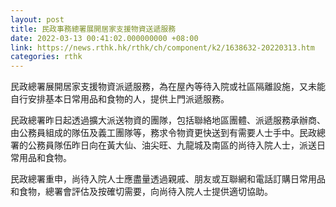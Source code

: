 ```yaml
---
layout: post
title: 民政事務總署展開居家支援物資送遞服務
date: 2022-03-13 00:41:02.000000000 +08:00
link: https://news.rthk.hk/rthk/ch/component/k2/1638632-20220313.htm
categories: rthk
---
```


民政總署展開居家支援物資派遞服務，為在屋內等待入院或社區隔離設施，又未能自行安排基本日常用品和食物的人，提供上門派遞服務。

民政總署昨日起透過擴大派送物資的團隊，包括聯絡地區團體、派遞服務承辦商、由公務員組成的隊伍及義工團隊等，務求令物資更快送到有需要人士手中。民政總署的公務員隊伍昨日向在黃大仙、油尖旺、九龍城及南區的尚待入院人士，派送日常用品和食物。
 
民政總署重申，尚待入院人士應盡量透過親戚、朋友或互聯網和電話訂購日常用品和食物，總署會評估及按確切需要，向尚待入院人士提供適切協助。
